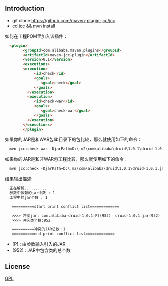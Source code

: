 ## Introduction 
*   git clone https://github.com/maven-plugin-jcc/jcc
*   cd jcc && mvn install

如何在工程POM里加入该插件：
``` html
  <plugin>
		<groupId>com.alibaba.maven.plugins</groupId>
	    <artifactId>maven-jcc-plugin</artifactId>
	    <version>0.1</version>
	    <executions>
	    <execution>
	         <id>check</id>	       
	         <goals>
	            <goal>check</goal>
	         </goals>
	      </execution>
	      <execution>
	         <id>check-war</id>	       
	         <goals>
	            <goal>check-war</goal>
	         </goals>
	      </execution>
	    </executions>
  		</plugin>
```

如果你的JAR是和WAR包lib目录下的包比较，那么就使用如下的命令：
``` html
  mvn jcc:check-war -DjarPath=D:\.m2\com\alibaba\druid\1.0.1\druid-1.0.1.jar
```

如果你的JAR是和非WAR包工程比较，那么就使用如下的命令：

``` html
  mvn jcc:check -DjarPath=D:\.m2\com\alibaba\druid\1.0.1\druid-1.0.1.jar
```

结果输出描述:

``` html  
  正在解析..........
  参数中依赖的jar个数 : 1
  工程中的jar个数 : 1

   ==========start print conflict list=============

   >>>> 冲突jar: com.alibaba-druid-1.0.1[P](952)  druid-1.0.1.jar(952)
   >>>> 冲突类个数:952

   ==========冲突的JAR总数：1
   ==========end print conflict list=============  

```

* [P] : 由参数输入引入的JAR 
* (952) : JAR中包含类的总个数


## License

[GPL](http://opensource.org/licenses/gpl-license)


